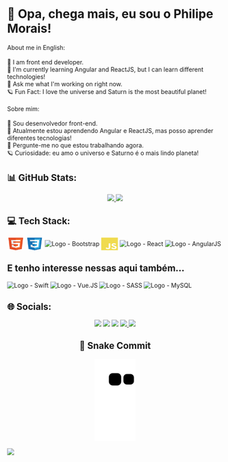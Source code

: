 # 👋 Opa, chega mais, eu sou o Philipe Morais!

About me in English:<br><br>🔭 I am front end developer.<br>🌱 I'm currently learning Angular and ReactJS, but I can learn different technologies!<br>💬 Ask me what I'm working on right now.<br>🪐 Fun Fact: I love the universe and Saturn is the most beautiful planet!<br><br>Sobre mim: <br><br>🔭 Sou desenvolvedor front-end.<br>🌱 Atualmente estou aprendendo Angular e ReactJS, mas posso aprender diferentes tecnologias!<br>💬 Pergunte-me no que estou trabalhando agora.<br>🪐 Curiosidade: eu amo o universo e Saturno é o mais lindo planeta!

## 📊 GitHub Stats:
<p align="center">
<a href="https://github.com/PhMoraiis">
  <img width="400px" src="https://github-readme-stats.vercel.app/api?username=phmoraiis&show_icons=true&theme=swift" />
  <img width="400px" src="https://github-readme-stats.vercel.app/api/top-langs/?username=phmoraiis&show_icons=true&layout=compact&theme=swift" />
</a>
</p>


## 💻 Tech Stack:
<div style="display: inline_block">
  <img align="center" alt="Logo - HTML" height="30" width="40" src="https://raw.githubusercontent.com/devicons/devicon/master/icons/html5/html5-original.svg">
  <img align="center" alt="Logo - CSS" height="30" width="40" src="https://raw.githubusercontent.com/devicons/devicon/master/icons/css3/css3-original.svg">
  <img align="center" alt="Logo - Bootstrap" height="30" width="40" src="https://cdn.jsdelivr.net/gh/devicons/devicon/icons/bootstrap/bootstrap-original.svg" />
  <img align="center" alt="Logo - JS" height="30" width="40" src="https://raw.githubusercontent.com/devicons/devicon/master/icons/javascript/javascript-plain.svg">
  <img align="center" alt="Logo - React" height="30" width="40" src="https://cdn.jsdelivr.net/gh/devicons/devicon/icons/react/react-original.svg" />
  <img align="center" alt="Logo - AngularJS" height="30" width="40" src="https://cdn.jsdelivr.net/gh/devicons/devicon/icons/angularjs/angularjs-original.svg" />
</div>
  
  ## E tenho interesse nessas aqui também...
  
<div style="display: inline_block">
  <img align="center" alt="Logo - Swift" height="30" width="40" src="https://cdn.jsdelivr.net/gh/devicons/devicon/icons/swift/swift-original.svg" />
  <img align="center" alt="Logo - Vue.JS" height="30" width="40" src="https://cdn.jsdelivr.net/gh/devicons/devicon/icons/vuejs/vuejs-original.svg" />
  <img align="center" alt="Logo - SASS" height="30" width="40" src="https://cdn.jsdelivr.net/gh/devicons/devicon/icons/sass/sass-original.svg" />
  <img align="center" alt="Logo - MySQL" height="30" width="40" src="https://cdn.jsdelivr.net/gh/devicons/devicon/icons/mysql/mysql-original.svg" />
</div>
  
  ## 🌐 Socials:
  <div align="center"> 
  <a href="https://www.instagram.com/philipemorais.dev/" target="_blank"><img src="https://img.shields.io/badge/-Instagram-%23E4405F?style=for-the-badge&logo=instagram&logoColor=white" target="_blank"></a>
  <a href = "mailto:liperapltda@gmail.com"><img src="https://img.shields.io/badge/-Gmail-%23333?style=for-the-badge&logo=gmail&logoColor=white" target="_blank"></a>
  <a href="https://www.linkedin.com/in/ph-morais/" target="_blank"><img src="https://img.shields.io/badge/-LinkedIn-%230077B5?style=for-the-badge&logo=linkedin&logoColor=white" target="_blank"></a>
  <a href="https://github.com/PhMoraiis" target="_blank"><img src="https://img.shields.io/badge/GitHub-100000?style=for-the-badge&logo=github&logoColor=white" target="_blank">   </a>
    <a href="https://twitter.com/Morallis_" target="_blank"><img src="https://img.shields.io/badge/Twitter-1DA1F2?style=for-the-badge&logo=twitter&logoColor=white" target="_blank"></a>
    
## 🐍 Snake Commit 
![Snake animation](https://github.com/phmoraiis/phmoraiis/blob/output/github-contribution-grid-snake.svg)
</div>

[![](https://visitcount.itsvg.in/api?id=PhMoraiis&icon=5&color=12)](https://visitcount.itsvg.in)
